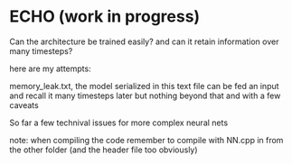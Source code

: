 # ECHO (work in progress)

Can the architecture be trained easily? and can it retain information over many timesteps?

here are my attempts:

memory_leak.txt, the model serialized in this text file can be fed an input and recall it many timesteps later but nothing beyond that and with a few caveats

So far a few technival issues for more complex neural nets


note: when compiling the code remember to compile with NN.cpp in from the other folder (and the header file too obviously)
